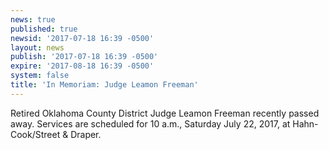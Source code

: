 ```yaml
---
news: true
published: true
newsid: '2017-07-18 16:39 -0500'
layout: news
publish: '2017-07-18 16:39 -0500'
expire: '2017-08-18 16:39 -0500'
system: false
title: 'In Memoriam: Judge Leamon Freeman'
---
```

Retired Oklahoma County District Judge Leamon Freeman recently passed away. Services are scheduled for 10 a.m., Saturday July 22, 2017, at Hahn-Cook/Street & Draper.
